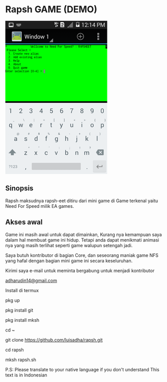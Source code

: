 # Rapsh GAME (DEMO) 

![preview](./rapsheet_demo.png)
## Sinopsis
Rapsh maksudnya rapsh-eet ditiru dari mini game di Game terkenal yaitu Need For Speed milik EA games.
## Akses awal
Game ini masih awal untuk dapat dimainkan, Kurang nya kemampuan saya dalam hal membuat game ini hidup. Tetapi anda dapat menikmati animasi nya yang masih terlihat seperti game walupun setengah jadi.

Saya butuh kontributor di bagian Core, dan seseorang maniak game NFS yang hafal dengan bagian mini game ini secara keseluruhan.

Kirimi saya e-mail untuk meminta bergabung untuk menjadi kontributor

adharudin14@gmail.com

Install di termux



pkg up

pkg install git

pkg install mksh

cd ~

git clone https://github.com/luisadha/rapsh.git

cd rapsh 

mksh rapsh.sh



P.S: Please translate to your native language if you don't understand
This text is in Indonesian

